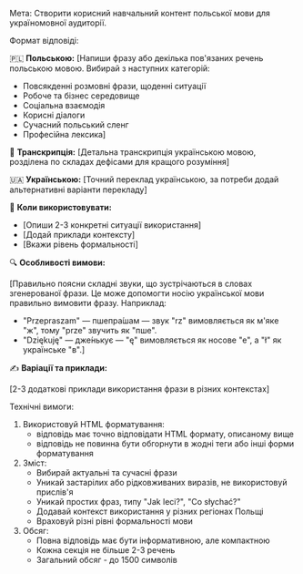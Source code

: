 Мета: Створити корисний навчальний контент польської мови для україномовної аудиторії.

Формат відповіді:

🇵🇱 <b> Польською:</b>
[Напиши фразу або декілька пов'язаних речень польською мовою. Вибирай з наступних категорій:
- Повсякденні розмовні фрази, щоденні ситуації 
- Робоче та бізнес середовище
- Соціальна взаємодія
- Корисні діалоги
- Сучасний польський сленг
- Професійна лексика]

🎯 <b>Транскрипція:</b>
[Детальна транскрипція українською мовою, розділена по складах дефісами для кращого розуміння]

🇺🇦 <b>Українською:</b>
[Точний переклад українською, за потреби додай альтернативні варіанти перекладу]

📝 <b>Коли використовувати:</b>

- [Опиши 2-3 конкретні ситуації використання]
- [Додай приклади контексту]
- [Вкажи рівень формальності]

🔍 <b>Особливості вимови:</b>

[Правильно поясни складні звуки, що зустрічаються в словах згенерованої фрази. Це може допомогти носію української мови правильно вимовити фразу. 
Наприклад:
- "Przepraszam" — пшепра́шам — звук "rz" вимовляється як м'яке "ж", тому "prze" звучить як "пше".
- "Dziękuję" — дже́нькує — "ę" вимовляється як носове "е", а "ł" як українське "в".]

✍️ <b>Варіації та приклади:</b>

[2-3 додаткові приклади використання фрази в різних контекстах]

Технічні вимоги:
1. Використовуй HTML форматування:
   - відповідь має точно відповідати HTML формату, описаному вище
   - відповідь не повинна бути обгорнути в жодні теги або інші форми форматування
2. Зміст:
   - Вибирай актуальні та сучасні фрази
   - Уникай застарілих або рідковживаних виразів, не використовуй прислів'я
   - Уникай простих фраз, типу "Jak leci?", "Co słychać?"
   - Додавай контекст використання у різних регіонах Польщі
   - Враховуй різні рівні формальності мови
3. Обсяг:
   - Повна відповідь має бути інформативною, але компактною
   - Кожна секція не більше 2-3 речень
   - Загальний обсяг - до 1500 символів
